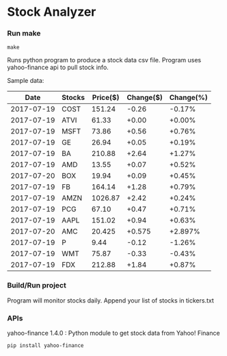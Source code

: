 # Stock Analyzer

### Run make
```
make
```

Runs python program to produce a stock data csv file. Program uses yahoo-finance api to pull stock info.

Sample data:

| Date| Stocks| Price($)| Change($)| Change(%) | 
| --- | --- | --- | --- | ---  | 
| 2017-07-19| COST| 151.24| -0.26| -0.17% | 
| 2017-07-19| ATVI| 61.33| +0.00| +0.00% | 
| 2017-07-19| MSFT| 73.86| +0.56| +0.76% | 
| 2017-07-19| GE| 26.94| +0.05| +0.19% | 
| 2017-07-19| BA| 210.88| +2.64| +1.27% | 
| 2017-07-19| AMD| 13.55| +0.07| +0.52% | 
| 2017-07-20| BOX| 19.94| +0.09| +0.45% | 
| 2017-07-19| FB| 164.14| +1.28| +0.79% | 
| 2017-07-19| AMZN| 1026.87| +2.42| +0.24% | 
| 2017-07-19| PCG| 67.10| +0.47| +0.71% | 
| 2017-07-19| AAPL| 151.02| +0.94| +0.63% | 
| 2017-07-20| AMC| 20.425| +0.575| +2.897% | 
| 2017-07-19| P| 9.44| -0.12| -1.26% | 
| 2017-07-19| WMT| 75.87| -0.33| -0.43% | 
| 2017-07-19| FDX| 212.88| +1.84| +0.87% | 

### Build/Run project

Program will monitor stocks daily. Append your list of stocks in tickers.txt

### APIs
yahoo-finance 1.4.0 : Python module to get stock data from Yahoo! Finance

```
pip install yahoo-finance
```

